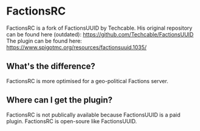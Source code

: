 # FactionsRC
FactionsRC is a fork of FactionsUUID by Techcable.
His original repository can be found here (outdated): https://github.com/Techcable/FactionsUUID
The plugin can be found here: https://www.spigotmc.org/resources/factionsuuid.1035/
## What's the difference?
FactionsRC is more optimised for a geo-political Factions server.
## Where can I get the plugin?
FactionsRC is not publically available because FactionsUUID is a paid plugin. FactionsRC is open-soure like FactionsUUID.

